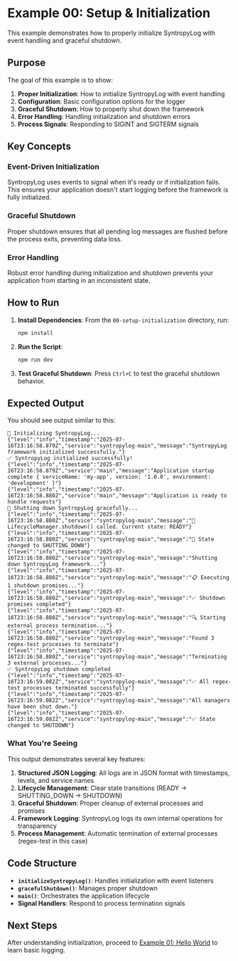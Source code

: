 # Example 00: Setup & Initialization

This example demonstrates how to properly initialize SyntropyLog with event handling and graceful shutdown.

## Purpose

The goal of this example is to show:

1. **Proper Initialization**: How to initialize SyntropyLog with event handling
2. **Configuration**: Basic configuration options for the logger
3. **Graceful Shutdown**: How to properly shut down the framework
4. **Error Handling**: Handling initialization and shutdown errors
5. **Process Signals**: Responding to SIGINT and SIGTERM signals

## Key Concepts

### Event-Driven Initialization
SyntropyLog uses events to signal when it's ready or if initialization fails. This ensures your application doesn't start logging before the framework is fully initialized.

### Graceful Shutdown
Proper shutdown ensures that all pending log messages are flushed before the process exits, preventing data loss.

### Error Handling
Robust error handling during initialization and shutdown prevents your application from starting in an inconsistent state.

## How to Run

1. **Install Dependencies**:
   From the `00-setup-initialization` directory, run:
   ```bash
   npm install
   ```

2. **Run the Script**:
   ```bash
   npm run dev
   ```

3. **Test Graceful Shutdown**:
   Press `Ctrl+C` to test the graceful shutdown behavior.

## Expected Output

You should see output similar to this:

```
🚀 Initializing SyntropyLog...
{"level":"info","timestamp":"2025-07-16T23:16:58.879Z","service":"syntropylog-main","message":"SyntropyLog framework initialized successfully."}
✅ SyntropyLog initialized successfully!
{"level":"info","timestamp":"2025-07-16T23:16:58.879Z","service":"main","message":"Application startup complete { serviceName: 'my-app', version: '1.0.0', environment: 'development' }"}
{"level":"info","timestamp":"2025-07-16T23:16:58.880Z","service":"main","message":"Application is ready to handle requests"}
🔄 Shutting down SyntropyLog gracefully...
{"level":"info","timestamp":"2025-07-16T23:16:58.880Z","service":"syntropylog-main","message":"🔄 LifecycleManager.shutdown() called. Current state: READY"}
{"level":"info","timestamp":"2025-07-16T23:16:58.880Z","service":"syntropylog-main","message":"🔄 State changed to SHUTTING_DOWN"}
{"level":"info","timestamp":"2025-07-16T23:16:58.880Z","service":"syntropylog-main","message":"Shutting down SyntropyLog framework..."}
{"level":"info","timestamp":"2025-07-16T23:16:58.880Z","service":"syntropylog-main","message":"📋 Executing 1 shutdown promises..."}
{"level":"info","timestamp":"2025-07-16T23:16:58.880Z","service":"syntropylog-main","message":"✅ Shutdown promises completed"}
{"level":"info","timestamp":"2025-07-16T23:16:58.880Z","service":"syntropylog-main","message":"🔍 Starting external process termination..."}
{"level":"info","timestamp":"2025-07-16T23:16:58.880Z","service":"syntropylog-main","message":"Found 3 regex-test processes to terminate"}
{"level":"info","timestamp":"2025-07-16T23:16:58.880Z","service":"syntropylog-main","message":"Terminating 3 external processes..."}
✅ SyntropyLog shutdown completed
{"level":"info","timestamp":"2025-07-16T23:16:59.082Z","service":"syntropylog-main","message":"✅ All regex-test processes terminated successfully"}
{"level":"info","timestamp":"2025-07-16T23:16:59.082Z","service":"syntropylog-main","message":"All managers have been shut down."}
{"level":"info","timestamp":"2025-07-16T23:16:59.082Z","service":"syntropylog-main","message":"✅ State changed to SHUTDOWN"}
```

### What You're Seeing

This output demonstrates several key features:

1. **Structured JSON Logging**: All logs are in JSON format with timestamps, levels, and service names
2. **Lifecycle Management**: Clear state transitions (READY → SHUTTING_DOWN → SHUTDOWN)
3. **Graceful Shutdown**: Proper cleanup of external processes and promises
4. **Framework Logging**: SyntropyLog logs its own internal operations for transparency
5. **Process Management**: Automatic termination of external processes (regex-test in this case)

## Code Structure

- **`initializeSyntropyLog()`**: Handles initialization with event listeners
- **`gracefulShutdown()`**: Manages proper shutdown
- **`main()`**: Orchestrates the application lifecycle
- **Signal Handlers**: Respond to process termination signals

## Next Steps

After understanding initialization, proceed to [Example 01: Hello World](./01-hello-world/README.md) to learn basic logging. 